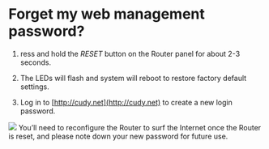 # Forget my web management password?

1. ress and hold the *RESET* button on the Router panel for about 2-3 seconds. 

2. The LEDs will flash and system will reboot to restore factory default settings.

3. Log in to [http://cudy.net](http://cudy.net) to create a new login password.

<img src="/docs/image/noteicon.png"> You’ll need to reconfigure the Router to surf the Internet once the Router is reset, and please note down your new password for future use.